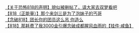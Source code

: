 [【关于恐怖818的声明】貌似被删帖了，请大家去双梦看吧](http://tieba.baidu.com/p/2796804485?see_lz=1&pn=)   
[【818（正能量）】那个来剑三是为了泡妹子的丐哥](http://tieba.baidu.com/p/2797333259?see_lz=1&pn=)   
[【念破818】团长你的团员这么吊 你造么](http://tieba.baidu.com/p/2797372279?see_lz=1&pn=)   
[【818】那耗费了我3000金引爆念破成都腥风血雨的【挂件·咸鱼】](http://tieba.baidu.com/p/2796460687?see_lz=1&pn=)   
